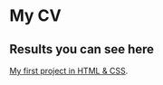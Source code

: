 # My CV

## Results you can see here

[My first project in HTML & CSS](https://sancho1337.github.io/firscv/).
